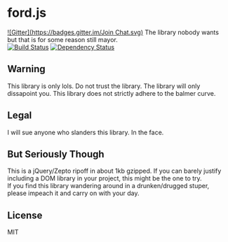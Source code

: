 ford.js
=======
[![Gitter](https://badges.gitter.im/Join Chat.svg)](https://gitter.im/developit/ford.js?utm_source=badge&utm_medium=badge&utm_campaign=pr-badge&utm_content=badge)
The library nobody wants but that is for some reason still mayor.  
[![Build Status](https://travis-ci.org/developit/ford.js.png?branch=master)](https://travis-ci.org/developit/ford.js "Build Status") 
[![Dependency Status](https://david-dm.org/developit/ford.js.png)](https://david-dm.org/developit/ford.js "Dependency Status") 
 


Warning
-------
This library is only lols. Do not trust the library. The library will only dissapoint you. This library does not strictly adhere to the balmer curve.


Legal
-----
I will sue anyone who slanders this library. In the face.


But Seriously Though
--------------------
This is a jQuery/Zepto ripoff in about 1kb gzipped. If you can barely justify including a DOM library in your project, this might be the one to try.  
If you find this library wandering around in a drunken/drugged stuper, please impeach it and carry on with your day.


License
-------
MIT
